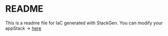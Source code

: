 # README
This is a readme file for IaC generated with StackGen.
You can modify your appStack -> [here](http://stage.dev.stackgen.com/appstacks/00a60d2b-efb6-46ee-a68c-41c514aae8c6)
